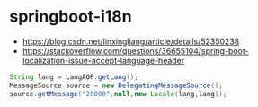 # springboot-i18n


- https://blog.csdn.net/linxingliang/article/details/52350238
- https://stackoverflow.com/questions/36655104/spring-boot-localization-issue-accept-language-header


```java
String lang = LangAOP.getLang();
MessageSource source = new DelegatingMessageSource();
source.getMessage("20000",null,new Locale(lang,lang));
```
